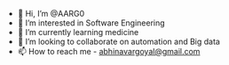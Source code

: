 - 👋 Hi, I’m @AARG0
- 👀 I’m interested in Software Engineering
- 🌱 I’m currently learning medicine
- 💞️ I’m looking to collaborate on automation and Big data
- 📫 How to reach me - abhinavargoyal@gmail.com
